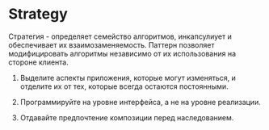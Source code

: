 # Strategy

Стратегия - определяет семейство алгоритмов, инкапсулиует и обеспечивает их взаимозаменяемость.
            Паттерн позволяет модифицировать алгоритмы независимо от их использования на стороне клиента.

1) Выделите аспекты приложения, которые могут изменяться, 
   и отделите их от тех, которые всегда остаются постоянными.
   
2) Программируйте на уровне интерфейса, а не на уровне реализации.

3) Отдавайте предпочтение композиции перед наследованием.
